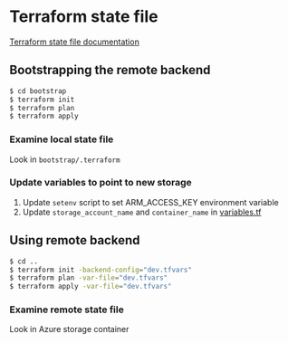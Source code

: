 # Terraform state file
[Terraform state file documentation](https://www.terraform.io/docs/state/index.html)
## Bootstrapping the remote backend
```bash 
$ cd bootstrap
$ terraform init
$ terraform plan
$ terraform apply
```
### Examine local state file 
Look in `bootstrap/.terraform`

### Update variables to point to new storage
1. Update `setenv` script to set ARM_ACCESS_KEY environment variable
1. Update `storage_account_name` and `container_name` in [variables.tf](variables.tf)

## Using remote backend
```bash 
$ cd ..
$ terraform init -backend-config="dev.tfvars"
$ terraform plan -var-file="dev.tfvars"
$ terraform apply -var-file="dev.tfvars"
```
### Examine remote state file 
Look in Azure storage container 